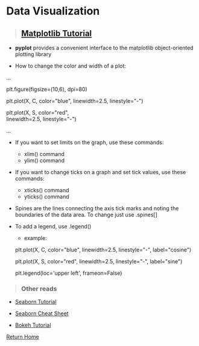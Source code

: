 # Data Visualization

> ## [Matplotlib Tutorial](https://www.labri.fr/perso/nrougier/teaching/matplotlib/)

* **pyplot** provides a convenient interface to the matplotlib object-oriented plotting library

* How to change the color and width of a plot: 

...

plt.figure(figsize=(10,6), dpi=80)

plt.plot(X, C, color="blue", 
linewidth=2.5, linestyle="-")

plt.plot(X, S, color="red",  
linewidth=2.5, linestyle="-")

...

* If you want to set limits on the graph, use these commands:
  * xlim() command
  * ylim() command

* If you want to change ticks on a graph and set tick values, use these commands:
  * xticks() command
  * yticks() command

* Spines are the lines connecting the axis tick marks and noting the boundaries of the data area. To change just use .spines[]

* To add a legend, use .legend()
  * example: 

  plt.plot(X, C, color="blue", linewidth=2.5, linestyle="-", label="cosine")

  plt.plot(X, S, color="red",  linewidth=2.5, linestyle="-", label="sine")

  plt.legend(loc='upper left', frameon=False)

> ### Other reads

* [Seaborn Tutorial](https://seaborn.pydata.org/tutorial.html)

* [Seaborn Cheat Sheet](https://s3.amazonaws.com/assets.datacamp.com/blog_assets/Python_Seaborn_Cheat_Sheet.pdf)

* [Bokeh Tutorial](https://mybinder.org/v2/gh/bokeh/bokeh-notebooks/master?filepath=tutorial%2F00%20-%20Introduction%20and%20Setup.ipynb)



[Return Home](../README.md)
